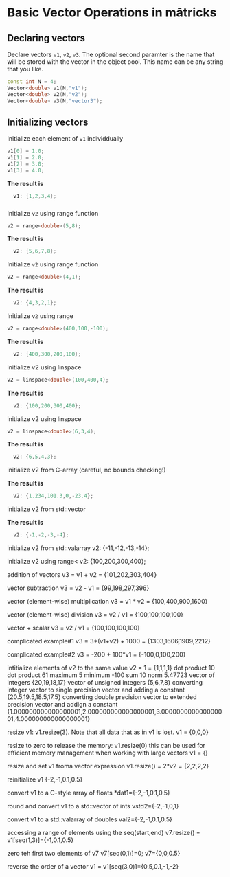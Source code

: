 # Basic Vector Operations in mātricks 

## Declaring vectors 
Declare vectors ```v1```, ```v2```, ```v3```. 
The optional second paramter is the name that will be stored with the vector in the object pool.  This name can be any string that you like. 
```C++
const int N = 4;
Vector<double> v1(N,"v1");
Vector<double> v2(N,"v2");
Vector<double> v3(N,"vector3");
```
## Initializing vectors 


Initialize each element of ```v1``` individdually 
```C++
v1[0] = 1.0;
v1[1] = 2.0;
v1[2] = 3.0;
v1[3] = 4.0;
```

**The result is**
```C++
  v1: {1,2,3,4}; 
```
###

Initialize ```v2``` using range function 
```C++
v2 = range<double>(5,8);
```

**The result is**
```C++
  v2: {5,6,7,8}; 
```
  
  


Initialize ```v2``` using range function 
```C++
v2 = range<double>(4,1);
```

**The result is**
```C++
  v2: {4,3,2,1}; 
```
  
  


Initialize ```v2``` using range 
```C++
v2 = range<double>(400,100,-100);
```

**The result is**
```C++
  v2: {400,300,200,100}; 
```
  
  


initialize v2 using linspace 
```C++
v2 = linspace<double>(100,400,4);
```

**The result is**
```C++
  v2: {100,200,300,400}; 
```
  
  


initialize v2 using linspace 
```C++
v2 = linspace<double>(6,3,4);
```

**The result is**
```C++
  v2: {6,5,4,3}; 
```
  
  


initialize v2 from C-array (careful, no bounds checking!) 

**The result is**
```C++
  v2: {1.234,101.3,0,-23.4}; 
```
  
  

initialize v2 from std::vector

**The result is**
```C++
  v2: {-1,-2,-3,-4}; 
```
  
  

initialize v2 from std::valarray
v2: {-11,-12,-13,-14}; 

initialize v2 using range<
v2: {100,200,300,400}; 

addition of vectors
 v3 = v1 + v2 = {101,202,303,404}

vector subtraction
 v3 = v2 - v1 = {99,198,297,396}

vector (element-wise) multiplication
 v3 = v1 * v2 = {100,400,900,1600}

vector (element-wise) division
 v3 = v2 / v1 = {100,100,100,100}

vector + scalar
 v3 = v2 / v1 = {100,100,100,100}

complicated example#1
 v3 =  3*(v1+v2) + 1000 = {1303,1606,1909,2212}

complicated example#2
 v3 =  -200 + 100*v1 = {-100,0,100,200}

intitialize elements of v2 to the same value
v2 = 1 = {1,1,1,1}
dot product
10
dot product
61
maximum
5
minimum
-100
sum
10
norm
5.47723
vector of integers
{20,19,18,17}
vector of unsigned integers
{5,6,7,8}
converting integer vector to single precision vector and adding a constant
{20.5,19.5,18.5,17.5}
converting double precision vector to extended precision vector and addign a constant
{1.000000000000000001,2.000000000000000001,3.000000000000000001,4.000000000000000001}

resize v1: v1.resize(3). Note that all data that as in v1 is lost.
v1 = {0,0,0}

resize to zero to release the memory: v1.resize(0)
this can be used for efficient memory management when working with large vectors
v1 = {}

resize and set v1 froma vector expression
v1.resize() = 2*v2 = {2,2,2,2}

reinitialize v1
{-2,-1,0.1,0.5}

convert v1 to a C-style array of floats
*dat1={-2,-1,0.1,0.5}

round and convert v1 to a std::vector of ints
vstd2={-2,-1,0,1}

convert v1 to a std::valarray of doubles
val2={-2,-1,0.1,0.5}

accessing a range of elements using the seq(start,end)
v7.resize() = v1[seq(1,3)]={-1,0.1,0.5}

zero teh first two elements of v7
v7[seq(0,1)]=0; v7={0,0,0.5}

reverse the order of a vector
v1 = v1[seq(3,0)]={0.5,0.1,-1,-2}
